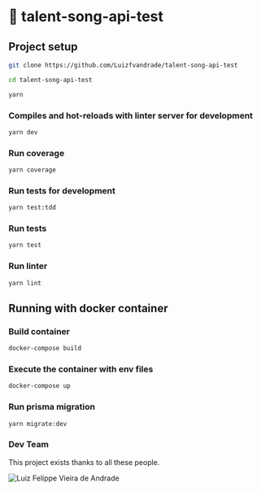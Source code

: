 # 🚀 talent-song-api-test

## Project setup

```bash
git clone https://github.com/Luizfvandrade/talent-song-api-test

cd talent-song-api-test

yarn
```

### Compiles and hot-reloads with linter server for development

```bash
yarn dev
```

### Run coverage

```bash
yarn coverage
```

### Run tests for development

```bash
yarn test:tdd
```

### Run tests

```bash
yarn test
```

### Run linter

```bash
yarn lint
```

## Running with docker container
### Build container
```bash
docker-compose build
```

### Execute the container with env files

```bash
docker-compose up
```


### Run prisma migration 

```bash
yarn migrate:dev
```

### Dev Team

This project exists thanks to all these people.

![Luiz Felippe Vieira de Andrade](https://avatars.githubusercontent.com/u/42068673?s=100&u=a15172f334291d1c96f5d239be849bd54e4c6c7a&v=4)

